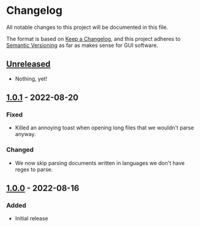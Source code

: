 # Changelog
All notable changes to this project will be documented in this file.

The format is based on [Keep a Changelog](https://keepachangelog.com/en/1.0.0/),
and this project adheres to [Semantic Versioning](https://semver.org/spec/v2.0.0.html)
as far as makes sense for GUI software.

## [Unreleased]
- Nothing, yet!

## [1.0.1] - 2022-08-20
### Fixed
- Killed an annoying toast when opening long files that we wouldn't parse anyway.

### Changed
- We now skip parsing documents written in languages we don't have regex to parse.

## [1.0.0] - 2022-08-16
### Added
- Initial release

[Unreleased]: https://github.com/AverageHelper/meta-comments/compare/v1.0.1...HEAD
[1.0.1]: https://github.com/AverageHelper/meta-comments/compare/v1.0.0...v1.0.1
[1.0.0]: https://github.com/AverageHelper/meta-comments/releases/tag/v1.0.0
